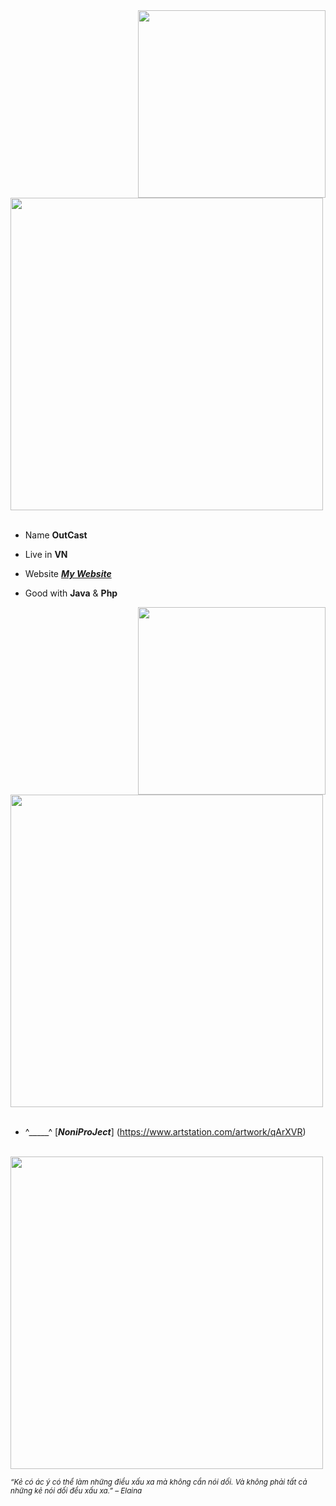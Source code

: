 
<div>
<img src="./img/Profile-elaina.png" width="300" align="right" />
<br/>
<img src="./img/AboutMe-elaina.png" width="500" />
<br/>
<br/>
  
- Name **OutCast**

- Live in **VN**

- Website [***My Website***](https://vvaprox.com/)

- Good with **Java** & **Php**

<img src="./img/Waifu-elainaa.png" width="300" align="right" />
<br/>
<img src="./img/Repo-elaina.png" width="500" />
<br/>
<br/>
  
- ^_____^ [***NoniProJect***] (https://www.artstation.com/artwork/qArXVR)



<br/>
<img src="./img/banner-elainaa.png" width="500" /><br/>
  
<sub> *“Kẻ có ác ý có thể làm những điều xấu xa mà không cần nói dối. Và không phải tất cả những kẻ nói dối đều xấu xa.” – Elaina* </sub>
<!--
<img src="https://metrics.lecoq.io/Eilaluth?template=classic&base.header=0&base.activity=0&base.community=0&base.repositories=0&base.metadata=0&repositories=1&repositories=100&repositories.batch=100&repositories.forks=false&repositories.affiliations=owner&repositories.featured=Eilaluth%2FAyano%2CEilaluth%2FKyoko%2CEilaluth%2FKanna%2CEilaluth%2FHotaru%2CEilaluth%2FMocha&config.timezone=Asia%2FJakart"  />
-->
</div>

